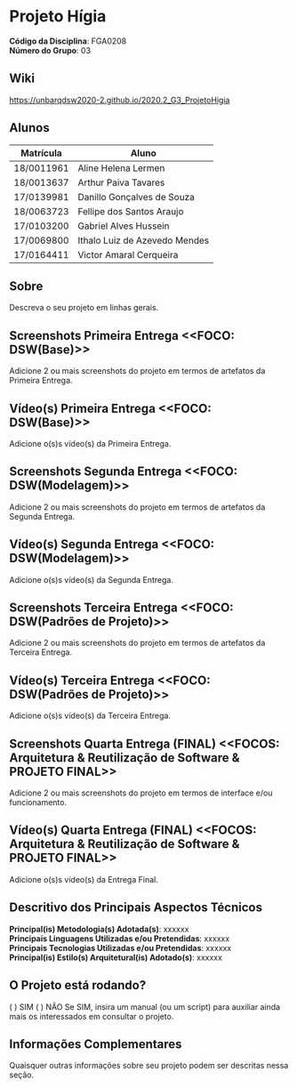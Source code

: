 # Projeto Hígia

**Código da Disciplina**: FGA0208<br>
**Número do Grupo**: 03<br>

## Wiki
https://unbarqdsw2020-2.github.io/2020.2_G3_ProjetoHigia

## Alunos
|Matrícula | Aluno |
| -- | -- |
| 18/0011961  | Aline Helena Lermen |
|18/0013637	| Arthur Paiva Tavares |
|17/0139981	|Danillo Gonçalves de Souza|
|18/0063723	|Fellipe dos Santos Araujo|
|17/0103200	|Gabriel Alves Hussein|
|17/0069800	|Ithalo Luiz de Azevedo Mendes|
|17/0164411	|Victor Amaral Cerqueira|

## Sobre 
Descreva o seu projeto em linhas gerais. 

## Screenshots Primeira Entrega <<FOCO: DSW(Base)>>
Adicione 2 ou mais screenshots do projeto em termos de artefatos da Primeira Entrega.

## Vídeo(s) Primeira Entrega <<FOCO: DSW(Base)>>
Adicione o(s)s vídeo(s) da Primeira Entrega.

## Screenshots Segunda Entrega <<FOCO: DSW(Modelagem)>>
Adicione 2 ou mais screenshots do projeto em termos de artefatos da Segunda Entrega.

## Vídeo(s) Segunda Entrega <<FOCO: DSW(Modelagem)>>
Adicione o(s)s vídeo(s) da Segunda Entrega.

## Screenshots Terceira Entrega <<FOCO: DSW(Padrões de Projeto)>>
Adicione 2 ou mais screenshots do projeto em termos de artefatos da Terceira Entrega.

## Vídeo(s) Terceira Entrega <<FOCO: DSW(Padrões de Projeto)>>
Adicione o(s)s vídeo(s) da Terceira Entrega.

## Screenshots Quarta Entrega (FINAL) <<FOCOS: Arquitetura & Reutilização de Software & PROJETO FINAL>>
Adicione 2 ou mais screenshots do projeto em termos de interface e/ou funcionamento.

## Vídeo(s) Quarta Entrega (FINAL) <<FOCOS: Arquitetura & Reutilização de Software & PROJETO FINAL>>
Adicione o(s)s vídeo(s) da Entrega Final.

## Descritivo dos Principais Aspectos Técnicos 
**Principal(is) Metodologia(s) Adotada(s)**: xxxxxx<br>
**Principais Linguagens Utilizadas e/ou Pretendidas**: xxxxxx<br>
**Principais Tecnologias Utilizadas e/ou Pretendidas**: xxxxxx<br>
**Principal(is) Estilo(s) Arquitetural(is) Adotado(s)**: xxxxxx<br>

## O Projeto está rodando?
( ) SIM
( ) NÃO
Se SIM, insira um manual (ou um script) para auxiliar ainda mais os interessados em consultar o projeto.

## Informações Complementares 
Quaisquer outras informações sobre seu projeto podem ser descritas nessa seção.
